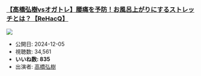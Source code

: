 ### [【高橋弘樹vsオガトレ】腰痛を予防！お風呂上がりにするストレッチとは？【ReHacQ】](https://www.youtube.com/watch?v=JNNqlIhO0qI)
[![](https://img.youtube.com/vi/JNNqlIhO0qI/sddefault.jpg)](https://www.youtube.com/watch?v=JNNqlIhO0qI)
-   公開日: 2024-12-05
-   視聴数: 34,561
-   **いいね数: 835**
-   出演者: [高橋弘樹](/rehacq_fan/people/高橋弘樹 "wikilink")
